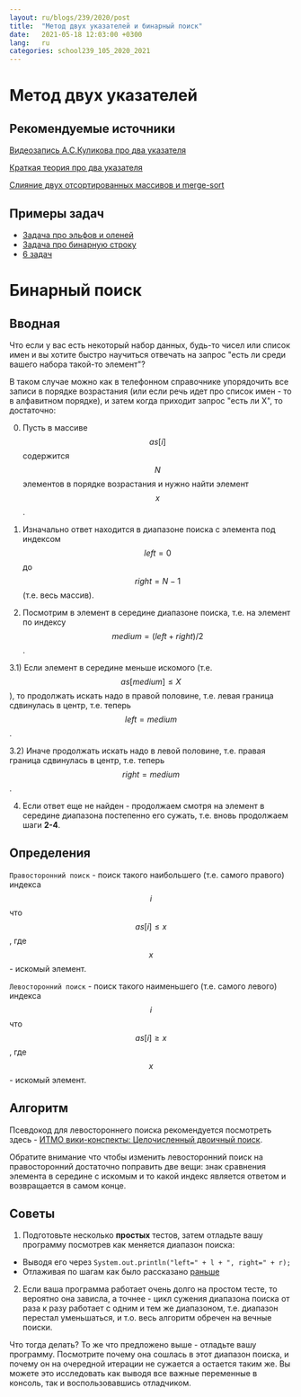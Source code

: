 ```yaml
---
layout: ru/blogs/239/2020/post
title:  "Метод двух указателей и бинарный поиск"
date:   2021-05-18 12:03:00 +0300
lang:   ru
categories: school239_105_2020_2021
---
```


Метод двух указателей
===

Рекомендуемые источники
-----

[Видеозапись А.С.Куликова про два указателя](https://www.youtube.com/watch?v=bLxoU5oCatY)

[Краткая теория про два указателя](https://informatics.mccme.ru/mod/resource/view.php?id=12716)

[Слияние двух отсортированных массивов и merge-sort](https://neerc.ifmo.ru/wiki/index.php?title=%D0%A1%D0%BE%D1%80%D1%82%D0%B8%D1%80%D0%BE%D0%B2%D0%BA%D0%B0_%D1%81%D0%BB%D0%B8%D1%8F%D0%BD%D0%B8%D0%B5%D0%BC)

Примеры задач
-----

 - [Задача про эльфов и оленей](https://informatics.mccme.ru/moodle/mod/statements/view3.php?id=347&chapterid=414)
 - [Задача про бинарную строку](https://codeforces.com/contest/165/problem/C)
 - [6 задач](http://server.179.ru/tasks/training/000793.html)
 
Бинарный поиск
===

Вводная
-----

Что если у вас есть некоторый набор данных, будь-то чисел или список имен и вы хотите быстро научиться отвечать на запрос "есть ли среди вашего набора такой-то элемент"?

В таком случае можно как в телефонном справочнике упорядочить все записи в порядке возрастания (или если речь идет про список имен - то в алфавитном порядке), и затем когда приходит запрос "есть ли X", то достаточно:

0) Пусть в массиве $$as[i]$$ содержится $$N$$ элементов в порядке возрастания и нужно найти элемент $$x$$.

1) Изначально ответ находится в диапазоне поиска с элемента под индексом $$left=0$$ до $$right=N-1$$ (т.е. весь массив).

2) Посмотрим в элемент в середине диапазоне поиска, т.е. на элемент по индексу $$medium=(left+right)/2$$.

3.1) Если элемент в середине меньше искомого (т.е. $$as[medium] \leq X$$), то продолжать искать надо в правой половине, т.е. левая граница сдвинулась в центр, т.е. теперь $$left=medium$$.

3.2) Иначе продолжать искать надо в левой половине, т.е. правая граница сдвинулась в центр, т.е. теперь $$right=medium$$.

4) Если ответ еще не найден - продолжаем смотря на элемент в середине диапазона постепенно его сужать, т.е. вновь продолжаем шаги **2-4**.

Определения
-----

```Правосторонний поиск``` - поиск такого наибольшего (т.е. самого правого) индекса $$i$$ что $$as[i] \leq x$$, где $$x$$ - искомый элемент.

```Левосторонний поиск``` - поиск такого наименьшего (т.е. самого левого) индекса $$i$$ что $$as[i] \geq x$$, где $$x$$ - искомый элемент. 

Алгоритм
-----

Псевдокод для левостороннего поиска рекомендуется посмотреть здесь - [ИТМО вики-конспекты: Целочисленный двоичный поиск](https://neerc.ifmo.ru/wiki/index.php?title=%D0%A6%D0%B5%D0%BB%D0%BE%D1%87%D0%B8%D1%81%D0%BB%D0%B5%D0%BD%D0%BD%D1%8B%D0%B9_%D0%B4%D0%B2%D0%BE%D0%B8%D1%87%D0%BD%D1%8B%D0%B9_%D0%BF%D0%BE%D0%B8%D1%81%D0%BA).

Обратите внимание что чтобы изменить левосторонний поиск на правосторонний достаточно поправить две вещи: знак сравнения элемента в середине с искомым и то какой индекс является ответом и возвращается в самом конце. 

Советы
-----

1) Подготовьте несколько **простых** тестов, затем отладьте вашу программу посмотрев как меняется диапазон поиска:

 - Выводя его через ```System.out.println("left=" + l + ", right=" + r);```
 - Отлаживая по шагам как было рассказано [раньше](/blogs/239/2018/school239_105_2018_2019/2019/03/21/Java-debug.html)
 
2) Если ваша программа работает очень долго на простом тесте, то вероятно она зависла, а точнее - цикл сужения диапазона поиска от раза к разу работает с одним и тем же диапазоном, т.е. диапазон перестал уменьшаться, и т.о. весь алгоритм обречен на вечные поиски.

Что тогда делать? То же что предложено выше - отладьте вашу программу. Посмотрите почему она сошлась в этот диапазон поиска, и почему он на очередной итерации не сужается а остается таким же. Вы можете это исследовать как выводя все важные переменные в консоль, так и воспользовавшись отладчиком.   

 